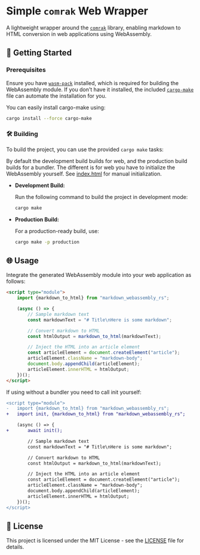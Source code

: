 # Simple `comrak` Web Wrapper

A lightweight wrapper around the [`comrak`](https://github.com/kivikakk/comrak) library, enabling markdown to HTML
conversion in web applications using WebAssembly.

## 🚀 Getting Started

### Prerequisites

Ensure you have [`wasm-pack`](https://rustwasm.github.io/wasm-pack/installer/) installed, which is required for building
the WebAssembly module. If you don't have it installed, the included [
`cargo-make`](https://sagiegurari.github.io/cargo-make/) file can automate the installation for you.

You can easily install cargo-make using:

```bash
cargo install --force cargo-make
```

### 🛠️ Building

To build the project, you can use the provided `cargo make` tasks:

By default the development build builds for web, and the production build builds for a bundler. The different is for web
you have to initialize the WebAssembly yourself. See [index.html](test_website/index.html) for manual initialization.

- **Development Build:**

  Run the following command to build the project in development mode:

  ```bash
  cargo make
  ```

- **Production Build:**

  For a production-ready build, use:

  ```bash
  cargo make -p production
  ```

## 🌐 Usage

Integrate the generated WebAssembly module into your web application as follows:

```html
<script type="module">
    import {markdown_to_html} from "markdown_webassembly_rs";

    (async () => {
        // Sample markdown text
        const markdownText = "# Title\nHere is some markdown";

        // Convert markdown to HTML
        const htmlOutput = markdown_to_html(markdownText);

        // Inject the HTML into an article element
        const articleElement = document.createElement("article");
        articleElement.className = "markdown-body";
        document.body.appendChild(articleElement);
        articleElement.innerHTML = htmlOutput;
    })();
</script>
```

If using without a bundler you need to call init yourself:

```diff
<script type="module">
-   import {markdown_to_html} from "markdown_webassembly_rs";
+   import init, {markdown_to_html} from "markdown_webassembly_rs";

    (async () => {
+       await init();

        // Sample markdown text
        const markdownText = "# Title\nHere is some markdown";

        // Convert markdown to HTML
        const htmlOutput = markdown_to_html(markdownText);

        // Inject the HTML into an article element
        const articleElement = document.createElement("article");
        articleElement.className = "markdown-body";
        document.body.appendChild(articleElement);
        articleElement.innerHTML = htmlOutput;
    })();
</script>
```

## 📄 License

This project is licensed under the MIT License - see the [LICENSE](LICENSE) file for details.